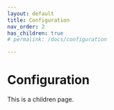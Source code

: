 ```yaml
---
layout: default
title: Configuration
nav_order: 2
has_children: true
# permalink: /docs/configuration

---
```


# Configuration

This is a children page.
